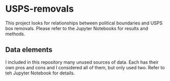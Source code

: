 # USPS-removals
 This project looks for relationships between political boundaries and USPS box removals. Please refer to the Jupyter Notebooks for results and methods.
 
 ## Data elements
 I included in this repository many unused sources of data. Each has their own pros and cons and I considered all of them, but only used two. Refer to teh Jupyter Notebook for details.
